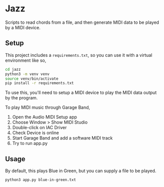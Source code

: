 # Jazz

Scripts to read chords from a file, and then generate MIDI data to be played by
a MIDI device.

## Setup

This project includes a `requirements.txt`, so you can use it with a virtual
environment like so,

```bash
cd jazz
python3 -m venv venv
source venv/bin/activate
pip install -r requirements.txt
```

To use this, you'll need to setup a MIDI device to play the MIDI data output by
the program.

To play MIDI music through Garage Band,

  1. Open the Audio MIDI Setup app
  2. Choose Window > Show MIDI Studio
  3. Double-click on IAC Driver
  4. Check Device is online
  5. Start Garage Band and add a software MIDI track
  6. Try to run app.py

## Usage

By default, this plays Blue in Green, but you can supply a file to be played.

```bash
python3 app.py blue-in-green.txt
```